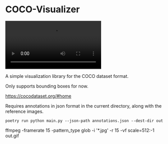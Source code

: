 # COCO-Visualizer

![](video_example.mp4)

A simple visualization library for the COCO dataset format.

Only supports bounding boxes for now.

https://cocodataset.org/#home

Requires annotations in json format in the current directory, along with the reference images.

`poetry run python main.py --json-path annotations.json --dest-dir out`

ffmpeg -framerate 15 -pattern_type glob -i '*.jpg' -r 15 -vf scale=512:-1 out.gif
